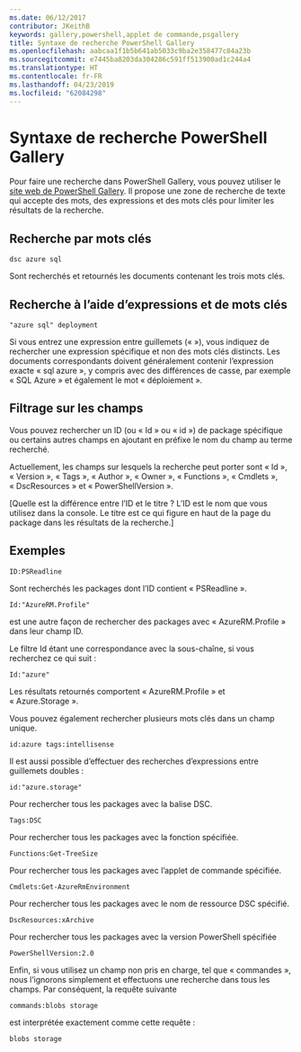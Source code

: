 ```yaml
---
ms.date: 06/12/2017
contributor: JKeithB
keywords: gallery,powershell,applet de commande,psgallery
title: Syntaxe de recherche PowerShell Gallery
ms.openlocfilehash: aabcaa1f1b5b641ab5033c9ba2e358477c84a23b
ms.sourcegitcommit: e7445ba8203da304286c591ff513900ad1c244a4
ms.translationtype: HT
ms.contentlocale: fr-FR
ms.lasthandoff: 04/23/2019
ms.locfileid: "62084298"
---
```

# <a name="gallery-search-syntax"></a>Syntaxe de recherche PowerShell Gallery

Pour faire une recherche dans PowerShell Gallery, vous pouvez utiliser le [site web de PowerShell Gallery](https://www.powershellgallery.com/).
Il propose une zone de recherche de texte qui accepte des mots, des expressions et des mots clés pour limiter les résultats de la recherche.

## <a name="search-by-keywords"></a>Recherche par mots clés

    dsc azure sql

Sont recherchés et retournés les documents contenant les trois mots clés.

## <a name="search-using-phrases-and-keywords"></a>Recherche à l’aide d’expressions et de mots clés

    "azure sql" deployment

Si vous entrez une expression entre guillemets (« »), vous indiquez de rechercher une expression spécifique et non des mots clés distincts.
Les documents correspondants doivent généralement contenir l’expression exacte « sql azure », y compris avec des différences de casse, par exemple « SQL Azure » et également le mot « déploiement ».

## <a name="filtering-on-fields"></a>Filtrage sur les champs

Vous pouvez rechercher un ID (ou « Id » ou « id ») de package spécifique ou certains autres champs en ajoutant en préfixe le nom du champ au terme recherché.

Actuellement, les champs sur lesquels la recherche peut porter sont « Id », « Version », « Tags », « Author », « Owner », « Functions », « Cmdlets », « DscResources » et « PowerShellVersion ».

[Quelle est la différence entre l’ID et le titre ? L’ID est le nom que vous utilisez dans la console. Le titre est ce qui figure en haut de la page du package dans les résultats de la recherche.]

## <a name="examples"></a>Exemples

    ID:PSReadline
    
Sont recherchés les packages dont l’ID contient « PSReadline ».

    Id:"AzureRM.Profile"

est une autre façon de rechercher des packages avec « AzureRM.Profile » dans leur champ ID.

Le filtre Id étant une correspondance avec la sous-chaîne, si vous recherchez ce qui suit :

    Id:"azure"

Les résultats retournés comportent « AzureRM.Profile » et « Azure.Storage ».

Vous pouvez également rechercher plusieurs mots clés dans un champ unique. 

    id:azure tags:intellisense

Il est aussi possible d’effectuer des recherches d’expressions entre guillemets doubles :

    id:"azure.storage"

Pour rechercher tous les packages avec la balise DSC.

    Tags:DSC

Pour rechercher tous les packages avec la fonction spécifiée.

    Functions:Get-TreeSize

Pour rechercher tous les packages avec l’applet de commande spécifiée.

    Cmdlets:Get-AzureRmEnvironment

Pour rechercher tous les packages avec le nom de ressource DSC spécifié.

    DscResources:xArchive

Pour rechercher tous les packages avec la version PowerShell spécifiée

    PowerShellVersion:2.0

Enfin, si vous utilisez un champ non pris en charge, tel que « commandes », nous l’ignorons simplement et effectuons une recherche dans tous les champs. Par conséquent, la requête suivante

    commands:blobs storage

est interprétée exactement comme cette requête :

    blobs storage

